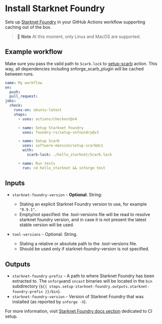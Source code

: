 # Install Starknet Foundry

Sets up [Starknet Foundry] in your GitHub Actions workflow supporting caching out of the box.


> 📝 **Note**
> At this moment, only Linux and MacOS are supported.

## Example workflow

Make sure you pass the valid path to `Scarb.lock` to [setup-scarb](https://github.com/marketplace/actions/setup-scarb) action. This way, all dependencies including snforge_scarb_plugin will be cached between runs.

```yaml
name: My workflow
on:
  push:
  pull_request:
jobs:
  check:
    runs-on: ubuntu-latest
    steps:
      - uses: actions/checkout@v4

      - name: Setup Starknet Foundry
        uses: foundry-rs/setup-snfoundry@v3

      - name: Setup Scarb
        uses: software-mansion/setup-scarb@v1
        with:
          scarb-lock: ./hello_starknet/Scarb.lock

      - name: Run tests
        run: cd hello_starknet && snforge test
```

## Inputs

- `starknet-foundry-version` - **Optional**. String:

  - Stating an explicit Starknet Foundry version to use, for example `"0.9.1"`.
  - Empty/not specified: the .tool-versions file will be read to resolve starknet foundry version, and in case it is not present the latest stable version will be used.

- `tool-versions` - Optional. String.
  - Stating a relative or absolute path to the .tool-versions file.
  - Should be used only if starknet-foundry-version is not specified.

## Outputs

- `starknet-foundry-prefix` - A path to where Starknet Foundry has been extracted to. The `snforge`and `sncast` binaries will be located in the `bin`
  subdirectory (`${{ steps.setup-starknet-foundry.outputs.starknet-foundry-prefix }}/bin`).
- `starknet-foundry-version` - Version of Starknet Foundry that was installed (as reported by `snforge -V`).

For more information, visit [Starknet Foundry docs section](https://foundry-rs.github.io/starknet-foundry/testing/running-tests.html) dedicated to CI setup.

[Starknet Foundry]: https://foundry-rs.github.io/starknet-foundry
